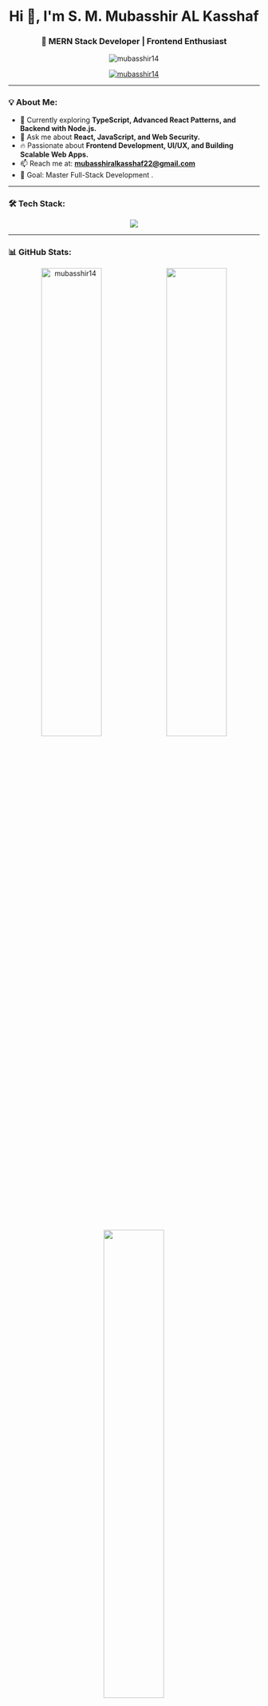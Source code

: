 <h1 align="center">Hi 👋, I'm S. M. Mubasshir AL Kasshaf</h1>
<h3 align="center">🚀 MERN Stack Developer | Frontend Enthusiast </h3>

<p align="center">
  <img src="https://komarev.com/ghpvc/?username=mubasshir14&label=Profile%20views&color=0e75b6&style=flat" alt="mubasshir14" />
</p>

<p align="center">
  <a href="https://github.com/ryo-ma/github-profile-trophy">
    <img src="https://github-profile-trophy.vercel.app/?username=mubasshir14&theme=onedark&no-frame=false&margin-w=15" alt="mubasshir14" />
  </a>
</p>

---

### 💡 About Me:
- 🌱 Currently exploring **TypeScript, Advanced React Patterns, and Backend with Node.js.**
- 💬 Ask me about **React, JavaScript, and Web Security.**
- 🔥 Passionate about **Frontend Development, UI/UX, and Building Scalable Web Apps.**
- 📫 Reach me at: **mubasshiralkasshaf22@gmail.com**
- 🎯 Goal: Master Full-Stack Development .

---

### 🛠️ Tech Stack:
<p align="center">
  <img src="https://skillicons.dev/icons?i=react,nextjs,redux,js,ts,nodejs,express,mongodb,tailwind,bootstrap,html,css,figma,git,github,python,c,cpp,java" />
</p>

---

### 📊 GitHub Stats:
<p align="center">
  <img src="https://github-readme-stats.vercel.app/api?username=mubasshir14&show_icons=true&theme=tokyonight&hide_border=true" alt="mubasshir14" width="49%"/>  
  <img src="https://github-readme-streak-stats.herokuapp.com/?user=mubasshir14&theme=tokyonight&hide_border=true" width="49%"/>
</p>

<p align="center">
  <img src="https://github-readme-stats.vercel.app/api/top-langs/?username=mubasshir14&layout=compact&theme=tokyonight&hide_border=true" width="49%">
</p>

---

### 📬 Connect With Me:
<p align="center">
  <a href="https://linkedin.com/in/smmubasshiralkasshaf"><img src="https://img.shields.io/badge/LinkedIn-0077B5.svg?style=for-the-badge&logo=linkedin&logoColor=white" alt="LinkedIn" /></a>
  <a href="https://fb.com/mubasshir al kasshaf"><img src="https://img.shields.io/badge/Facebook-1877F2.svg?style=for-the-badge&logo=facebook&logoColor=white" alt="Facebook" /></a>
  <a href="https://codeforces.com/profile/mubasshir_15"><img src="https://img.shields.io/badge/CodeForces-1F8ACB.svg?style=for-the-badge&logo=codeforces&logoColor=white" alt="CodeForces" /></a>
</p>
